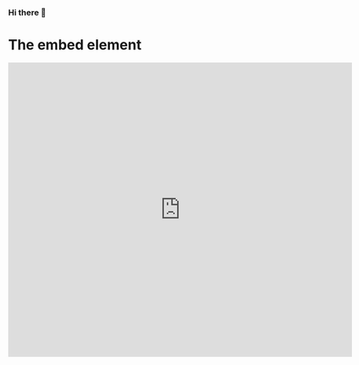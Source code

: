 ### Hi there 👋

<html>
<body>

<h1>The embed element</h1>

<embed type="text/html" src="https://profile-summary-for-github.com/user/aminfaruq"  width="700" height="600">

</body>
</html>


<!--
**aminfaruq/aminfaruq** is a ✨ _special_ ✨ repository because its `README.md` (this file) appears on your GitHub profile.

Here are some ideas to get you started:

- 🔭 I’m currently working on ...
- 🌱 I’m currently learning ...
- 👯 I’m looking to collaborate on ...
- 🤔 I’m looking for help with ...
- 💬 Ask me about ...
- 📫 How to reach me: ...
- 😄 Pronouns: ...
- ⚡ Fun fact: ...
-->
